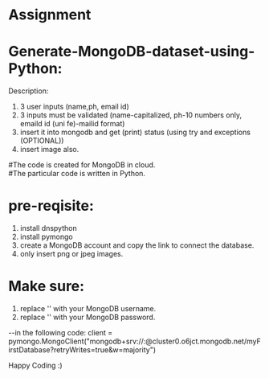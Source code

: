 
# Assignment

# Generate-MongoDB-dataset-using-Python:

Description:
1. 3 user inputs (name,ph, email id)  
2. 3 inputs must be validated (name-capitalized, ph-10 numbers only, emaild id (uni fe)-mailid format) 
3. insert it into mongodb and get (print) status (using try and  exceptions (OPTIONAL))
4. insert image also.


#The code is created for MongoDB in cloud.  
#The particular code is written in Python.

# pre-reqisite:
1. install dnspython
2. install pymongo
3. create a MongoDB account and copy the link to connect the database.
4. only insert png or jpeg images.

# Make sure:
1. replace '<username>' with your MongoDB username.
2. replace '<password>' with your MongoDB password.
  
  --in the following code:
  client = pymongo.MongoClient("mongodb+srv://<username>:<password>@cluster0.o6jct.mongodb.net/myFirstDatabase?retryWrites=true&w=majority")
  
  
  
 Happy Coding :)
  
 
  
